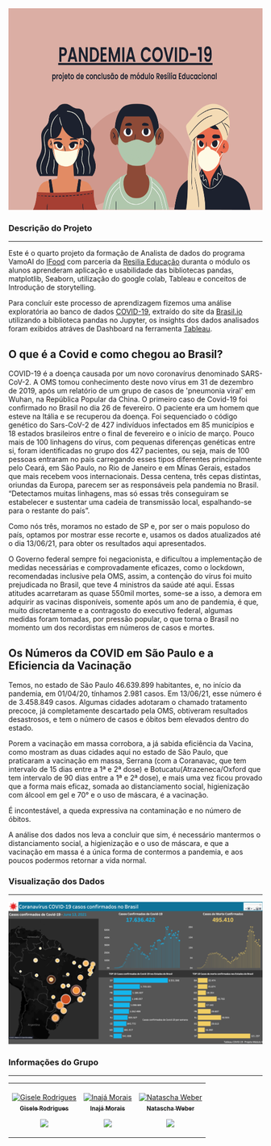 <img src="https://github.com/giselemanuel/Projeto_Modulo_4/blob/main/Fotos/banner.png" data-canonical-src="https://github.com/giselemanuel/Projeto_Modulo_4/blob/main/Fotos/banner.png" width="1000" height="400" />  

### Descrição do Projeto
---

Este é o quarto projeto da formação de Analista de dados do programa VamoAI do [IFood](https://www.linkedin.com/posts/ifood-_inteligaeanciaartificial-tecnologia-dados-activity-6727679437791342592-opfn) com parceria da [Resilia Educação](https://www.linkedin.com/school/resilia-educacao/) duranta o módulo os alunos aprenderam aplicação e usabilidade das bibliotecas pandas, matplotlib, Seaborn, utilização do google colab, Tableau e conceitos de Introdução de storytelling.

Para concluír este processo de aprendizagem fizemos uma análise exploratória ao banco de dados [COVID-19](https://brasil.io/dataset/covid19/caso/), extraído do site da [Brasil.io](https://brasil.io/home/) utilizando a biblioteca pandas no Jupyter, os insights dos dados analisados foram exibidos atráves de Dashboard na ferramenta [Tableau](https://www.tableau.com).

## **O que é a Covid e como chegou ao Brasil?**

COVID-19 é a doença causada por um novo coronavírus denominado SARS-CoV-2. A OMS tomou conhecimento deste novo vírus em 31 de dezembro de 2019, após um relatório de um grupo de casos de 'pneumonia viral' em Wuhan, na República Popular da China.
O primeiro caso de Covid-19 foi confirmado no Brasil no dia 26 de fevereiro. O paciente era um homem que esteve na Itália e se recuperou da doença.
Foi sequenciado o código genético do Sars-CoV-2 de 427 indivíduos infectados em 85 municípios e 18 estados brasileiros entre o final de fevereiro e o início de março. Pouco mais de 100 linhagens do vírus, com pequenas diferenças genéticas entre si, foram identificadas no grupo dos 427 pacientes, ou seja, mais de 100 pessoas entraram no país carregando esses tipos diferentes principalmente pelo Ceará, em São Paulo, no Rio de Janeiro e em Minas Gerais, estados que mais recebem voos internacionais. Dessa centena, três cepas distintas, oriundas da Europa, parecem ser as responsáveis pela pandemia no Brasil. “Detectamos muitas linhagens, mas só essas três conseguiram se estabelecer e sustentar uma cadeia de transmissão local, espalhando-se para o restante do país”.

Como nós três, moramos no estado de SP e, por ser o mais populoso do país, optamos por mostrar esse recorte e, usamos os dados atualizados até o dia 13/06/21, para obter os resultados aqui apresentados.

O Governo federal sempre foi negacionista, e dificultou a implementação de medidas necessárias e comprovadamente eficazes, como o lockdown, recomendadas inclusive pela OMS, assim, a contenção do vírus foi muito prejudicada no Brasil, que teve 4 ministros da saúde até aqui.
Essas atitudes acarretaram as quase 550mil mortes, some-se a isso, a demora em adquirir as vacinas disponíveis, somente após um ano de pandemia, é que, muito discretamente e a contragosto do executivo federal, algumas medidas foram tomadas, por pressão popular, o que torna o Brasil no momento um dos recordistas em números de casos e mortes.

## **Os Números da COVID em São Paulo e a Eficiencia da Vacinação**

Temos, no estado de São Paulo 46.639.899 habitantes, e, no início da pandemia, em 01/04/20, tínhamos 2.981 casos. Em 13/06/21, esse número é de 3.458.849 casos.
Algumas cidades adotaram o chamado tratamento precoce, já completamente descartado pela OMS, obtiveram resultados desastrosos, e tem o número de casos e óbitos bem elevados dentro do estado.

Porem a vacinação em massa corrobora, a já sabida eficiência da Vacina, como mostram as duas cidades aqui no estado de São Paulo, que praticaram a vacinação em massa, Serrana (com a Coranavac, que tem intervalo de 15 dias entre a 1ª e 2ª dose) e Botucatu(Atrazeneca/Oxford que tem intervalo de 90 dias entre a 1ª e 2ª dose), e mais uma vez ficou provado que a forma mais eficaz, somada ao distanciamento social, higienização com álcool em gel e 70° e o uso de máscara, é a vacinação.

É incontestável, a queda expressiva na contaminação e no número de óbitos.

A análise dos dados nos leva a concluir que sim, é necessário mantermos o distanciamento social, a higienização e o uso de máscara, e que a vacinação em massa é a única forma de contermos a pandemia, e aos poucos podermos retornar a vida normal.


### Visualização dos Dados
---
![Dashboard-1](https://github.com/giselemanuel/Projeto_Modulo_4/blob/main/Fotos/dashboard.png)

### Informações do Grupo
---

<table>
  <td align="center"><br>
        <a href="">
            <img src="https://github.com/giselemanuel/projeto3-programa-Ifood-backend/blob/main/imagens/giselemannuel.JPG" width="150px;" alt="Gisele Rodrigues" style="max-width:100%;">
            <br><sub><b>Gisele Rodrigues</b></sub><br>
        <p align="center">
            </a>    
            <a href="https://github.com/giselemanuel">
                   <img src="https://img.shields.io/badge/-Github-000?style=flat-square&logo=Github&logoColor=white&link=https://github.com/giselemanuel">
            </a>
       </p>
</td>
  <td align="center"><br>
        <a href="">
            <img src="https://avatars.githubusercontent.com/u/79170231?v=4" width="150px;" alt="Inajá Morais" style="max-width:100%;">
            <br><sub><b>Inajá Morais</b></sub><br>
        <p align="center">
            </a>    
            <a href="https://github.com/InaMorais">
                   <img src="https://img.shields.io/badge/-Github-000?style=flat-square&logo=Github&logoColor=white&link=https://github.com/InaMorais">
            </a>
       </p>
</td>
<td align="center"><br>
        <a href="">
            <img src="https://avatars.githubusercontent.com/u/72411718?v=4" width="150px;" alt="Natascha Weber" style="max-width:100%;">
            <br><sub><b>Natascha Weber</b></sub><br>
        <p align="center">
            </a>    
            <a href="https://github.com/natfontanesi">
                   <img src="https://img.shields.io/badge/-Github-000?style=flat-square&logo=Github&logoColor=white&link=https://github.com/natfontanesi">
            </a>
       </p>
</td>
</table>
